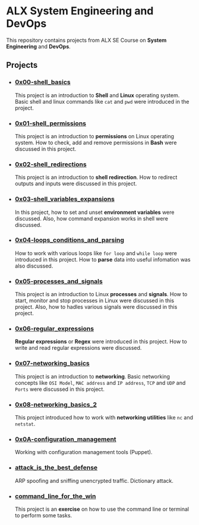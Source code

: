 # ALX System Engineering and DevOps

This repository contains projects from ALX SE Course on
**System Engineering** and **DevOps**.

## Projects

- ### [0x00-shell_basics](https://github.com/10thcode/alx-system_engineering-devops/tree/master/0x00-shell_basics)

    This project is an introduction to **Shell** and **Linux** operating system.
    Basic shell and linux commands like `cat` and `pwd` were introduced in the project.

- ### [0x01-shell_permissions](https://github.com/10thcode/alx-system_engineering-devops/tree/master/0x01-shell_permissions)

    This project is an introduction to **permissions** on Linux operating system.
    How to check, add and remove permissions in **Bash** were discussed in this project.

- ### [0x02-shell_redirections](https://github.com/10thcode/alx-system_engineering-devops/tree/master/0x02-shell_redirections)

    This project is an introduction to **shell redirection**.
    How to redirect outputs and inputs were discussed in this project.

- ### [0x03-shell_variables_expansions](https://github.com/10thcode/alx-system_engineering-devops/tree/master/0x03-shell_variables_expansions)

    In this project, how to set and unset **environment variables** were discussed.
    Also, how command expansion works in shell were discussed.

- ### [0x04-loops_conditions_and_parsing](https://github.com/10thcode/alx-system_engineering-devops/tree/master/0x04-loops_conditions_and_parsing)

    How to work with various loops like `for loop` and `while loop` were introduced in this project.
    How to **parse** data into useful infomation was also discussed. 

- ### [0x05-processes_and_signals](https://github.com/10thcode/alx-system_engineering-devops/tree/master/0x05-processes_and_signals)

    This project is an introduction to Linux **processes** and **signals**.
    How to start, monitor and stop processes in Linux were discussed in this project.
    Also, how to hadles various signals were discussed in this project.

- ### [0x06-regular_expressions](https://github.com/10thcode/alx-system_engineering-devops/tree/master/0x06-regular_expressions)

    **Regular expressions** or **Regex** were introduced in this project.
    How to write and read regular expressions were discussed.

- ### [0x07-networking_basics](https://github.com/10thcode/alx-system_engineering-devops/tree/master/0x07-networking_basics)

    This project is an introduction to **networking**.
    Basic networking concepts like `OSI Model`,
    `MAC address` and `IP address`, `TCP` and `UDP` and `Ports`
    were discussed in this project.

- ### [0x08-networking_basics_2](https://github.com/10thcode/alx-system_engineering-devops/tree/master/0x08-networking_basics_2)

    This project introduced how to work with **networking utilities**
    like `nc` and `netstat`.

- ### [0x0A-configuration_management](https://github.com/10thcode/alx-system_engineering-devops/tree/master/0x0A-configuration_management)

    Working with configuration management tools (Puppet).

- ### [attack_is_the_best_defense](https://github.com/10thcode/alx-system_engineering-devops/tree/master/attack_is_the_best_defense)

    ARP spoofing and sniffing unencrypted traffic. Dictionary attack.

- ### [command_line_for_the_win](https://github.com/10thcode/alx-system_engineering-devops/tree/master/command_line_for_the_win)

    This project is an **exercise** on how to use the command line or
    terminal to perform some tasks.

